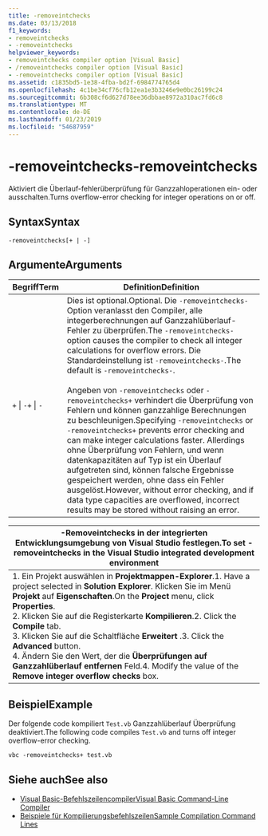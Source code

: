 ```yaml
---
title: -removeintchecks
ms.date: 03/13/2018
f1_keywords:
- removeintchecks
- -removeintchecks
helpviewer_keywords:
- removeintchecks compiler option [Visual Basic]
- /removeintchecks compiler option [Visual Basic]
- -removeintchecks compiler option [Visual Basic]
ms.assetid: c1835bd5-1e38-4fba-bd2f-6984774765d4
ms.openlocfilehash: 4c1be34cf76cfb12ea1e3b3246e9e0bc26199c24
ms.sourcegitcommit: 6b308cf6d627d78ee36dbbae8972a310ac7fd6c8
ms.translationtype: MT
ms.contentlocale: de-DE
ms.lasthandoff: 01/23/2019
ms.locfileid: "54687959"
---
```

# <a name="-removeintchecks"></a><span data-ttu-id="d2027-102">-removeintchecks</span><span class="sxs-lookup"><span data-stu-id="d2027-102">-removeintchecks</span></span>
<span data-ttu-id="d2027-103">Aktiviert die Überlauf-fehlerüberprüfung für Ganzzahloperationen ein- oder ausschalten.</span><span class="sxs-lookup"><span data-stu-id="d2027-103">Turns overflow-error checking for integer operations on or off.</span></span>  
  
## <a name="syntax"></a><span data-ttu-id="d2027-104">Syntax</span><span class="sxs-lookup"><span data-stu-id="d2027-104">Syntax</span></span>  
  
```  
-removeintchecks[+ | -]  
```  
  
## <a name="arguments"></a><span data-ttu-id="d2027-105">Argumente</span><span class="sxs-lookup"><span data-stu-id="d2027-105">Arguments</span></span>  
  
|<span data-ttu-id="d2027-106">Begriff</span><span class="sxs-lookup"><span data-stu-id="d2027-106">Term</span></span>|<span data-ttu-id="d2027-107">Definition</span><span class="sxs-lookup"><span data-stu-id="d2027-107">Definition</span></span>|  
|---|---|  
|<span data-ttu-id="d2027-108">`+` &#124; `-`</span><span class="sxs-lookup"><span data-stu-id="d2027-108">`+` &#124; `-`</span></span>|<span data-ttu-id="d2027-109">Dies ist optional.</span><span class="sxs-lookup"><span data-stu-id="d2027-109">Optional.</span></span> <span data-ttu-id="d2027-110">Die `-removeintchecks-` Option veranlasst den Compiler, alle integerberechnungen auf Ganzzahlüberlauf-Fehler zu überprüfen.</span><span class="sxs-lookup"><span data-stu-id="d2027-110">The `-removeintchecks-` option causes the compiler to check all integer calculations for overflow errors.</span></span> <span data-ttu-id="d2027-111">Die Standardeinstellung ist `-removeintchecks-`.</span><span class="sxs-lookup"><span data-stu-id="d2027-111">The default is `-removeintchecks-`.</span></span><br /><br /> <span data-ttu-id="d2027-112">Angeben von `-removeintchecks` oder `-removeintchecks+` verhindert die Überprüfung von Fehlern und können ganzzahlige Berechnungen zu beschleunigen.</span><span class="sxs-lookup"><span data-stu-id="d2027-112">Specifying `-removeintchecks` or `-removeintchecks+` prevents error checking and can make integer calculations faster.</span></span> <span data-ttu-id="d2027-113">Allerdings ohne Überprüfung von Fehlern, und wenn datenkapazitäten auf Typ ist ein Überlauf aufgetreten sind, können falsche Ergebnisse gespeichert werden, ohne dass ein Fehler ausgelöst.</span><span class="sxs-lookup"><span data-stu-id="d2027-113">However, without error checking, and if data type capacities are overflowed, incorrect results may be stored without raising an error.</span></span>|  
  
|<span data-ttu-id="d2027-114">-Removeintchecks in der integrierten Entwicklungsumgebung von Visual Studio festlegen.</span><span class="sxs-lookup"><span data-stu-id="d2027-114">To set -removeintchecks in the Visual Studio integrated development environment</span></span>|  
|---|  
|<span data-ttu-id="d2027-115">1.  Ein Projekt auswählen in **Projektmappen-Explorer**.</span><span class="sxs-lookup"><span data-stu-id="d2027-115">1.  Have a project selected in **Solution Explorer**.</span></span> <span data-ttu-id="d2027-116">Klicken Sie im Menü **Projekt** auf **Eigenschaften**.</span><span class="sxs-lookup"><span data-stu-id="d2027-116">On the **Project** menu, click **Properties**.</span></span> <br /><span data-ttu-id="d2027-117">2.  Klicken Sie auf die Registerkarte **Kompilieren**.</span><span class="sxs-lookup"><span data-stu-id="d2027-117">2.  Click the **Compile** tab.</span></span><br /><span data-ttu-id="d2027-118">3.  Klicken Sie auf die Schaltfläche **Erweitert** .</span><span class="sxs-lookup"><span data-stu-id="d2027-118">3.  Click the **Advanced** button.</span></span><br /><span data-ttu-id="d2027-119">4.  Ändern Sie den Wert, der die **Überprüfungen auf Ganzzahlüberlauf entfernen** Feld.</span><span class="sxs-lookup"><span data-stu-id="d2027-119">4.  Modify the value of the **Remove integer overflow checks** box.</span></span>|  
  
## <a name="example"></a><span data-ttu-id="d2027-120">Beispiel</span><span class="sxs-lookup"><span data-stu-id="d2027-120">Example</span></span>  
 <span data-ttu-id="d2027-121">Der folgende code kompiliert `Test.vb` Ganzzahlüberlauf Überprüfung deaktiviert.</span><span class="sxs-lookup"><span data-stu-id="d2027-121">The following code compiles `Test.vb` and turns off integer overflow-error checking.</span></span>  
  
```console
vbc -removeintchecks+ test.vb  
```  
  
## <a name="see-also"></a><span data-ttu-id="d2027-122">Siehe auch</span><span class="sxs-lookup"><span data-stu-id="d2027-122">See also</span></span>
- [<span data-ttu-id="d2027-123">Visual Basic-Befehlszeilencompiler</span><span class="sxs-lookup"><span data-stu-id="d2027-123">Visual Basic Command-Line Compiler</span></span>](../../../visual-basic/reference/command-line-compiler/index.md)
- [<span data-ttu-id="d2027-124">Beispiele für Kompilierungsbefehlszeilen</span><span class="sxs-lookup"><span data-stu-id="d2027-124">Sample Compilation Command Lines</span></span>](../../../visual-basic/reference/command-line-compiler/sample-compilation-command-lines.md)
